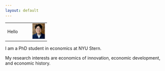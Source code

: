 ```yaml
---
layout: default
---
```


<table border="0" frame=void ules=none cellspacing=0 width="100%">
<tr>
<td width="60%"> 
Hello 
 
</td>
 
<td width="40%">
 <img src="/baek.png" width=40 align=right/>
</td>
 
</tr>
</table>

I am a PhD student in economics at NYU Stern.

My research interests are economics of innovation, economic development, and economic history.
